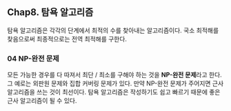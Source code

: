 ## Chap8. 탐욕 알고리즘

탐욕 알고리즘은 각각의 단계에서 최적의 수를 찾아내는 알고리즘이다. 국소 최적해를 찾음으로써 최종적으로는 전역 최적해를 구한다. 

### 04 NP-완전 문제

모든 가능한 경우를 다 따져서 최단 / 최소를 구해야 하는 것을 **NP-완전 문제**라고 한다. 그 예로는 외판원 문제와 집합 커버링 문제가 있다. 만약 NP-완전 문제가 주어지면 근사 알고리즘을 쓰는 것이 최선이다. 탐욕 알고리즘은 작성하기도 쉽고 빠르기 때문에 좋은 근사 알고리즘이 될 수 있다.

